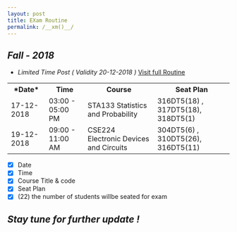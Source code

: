 ```yaml
---
layout: post
title: EXam Routine
permalink: /__xm()__/
---
```

## *Fall - 2018* 
* *Limited Time Post ( Validity 20-12-2018 )* [Visit full Routine](https://daffodilvarsity.edu.bd/notice-file/CSE_Final_Exam_Routine_Fall_18_(CSE).pdf)


<p align='center'>
 <div class="sample">
   <table border="0" align ="center">
      <tbody>
         <tr>
            <th> *Date*   </th>
            <th> Time  </th>
            <th> Course </th>
            <th> Seat Plan </th>
         </tr>
         <tr>
            <td> 17-12-2018 </td>
            <td>  03:00 - 05:00 PM  </td>
            <td> STA133 Statistics and Probability </td>
            <td> 316DT5(18) , 317DT5(18), 318DT5(1) </td>
         </tr>
         <tr>
            <td>19-12-2018 </td> 
            <td>  09:00 - 11:00 AM </td>
            <td> CSE224 Electronic Devices and Circuits </td> 
            <td>304DT5(6) , 310DT5(26), 316DT5(11) </td>
         </tr>
      </tbody>
   </table>
  </div>
</p>

- [x] Date
- [x] Time
- [x] Course Title & code
- [x] Seat Plan 
- [x] (22) the number of students willbe seated for exam 

## *Stay tune for further update !*
 
